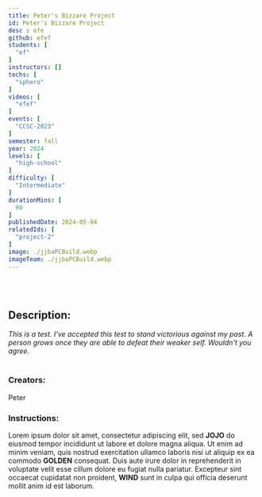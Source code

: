 ```yaml
---
title: Peter's Bizzare Project
id: Peter's Bizzare Project
desc : efe
github: efef
students: [
  "ef"
]
instructors: [] 
techs: [
  "sphero"
]
videos: [
  "efef"
]
events: [
  "CCSC-2023"
]
semester: fall
year: 2024
levels: [
  "high-school"
] 
difficulty: [
  "Intermediate"
] 
durationMins: [
  90
]
publishedDate: 2024-05-04
relatedIds: [
  "project-2"
]
image: ./jjbaPCBuild.webp
imageTeam: ./jjbaPCBuild.webp
---
```

<br />
<br />

## Description:
*This is a test. I've accepted this test to stand victorious against my past. A person grows once they are able to defeat their weaker self. Wouldn't you agree*.
<br />
<br />

### Creators:
Peter

### Instructions:
Lorem ipsum dolor sit amet, consectetur adipiscing elit, sed **JOJO** do eiusmod tempor incididunt ut labore et dolore magna aliqua. Ut enim ad minim veniam, quis nostrud exercitation ullamco laboris nisi ut aliquip ex ea commodo **GOLDEN** consequat. Duis aute irure dolor in reprehenderit in voluptate velit esse cillum dolore eu fugiat nulla pariatur. Excepteur sint occaecat cupidatat non proident, **WIND** sunt in culpa qui officia deserunt mollit anim id est laborum.

